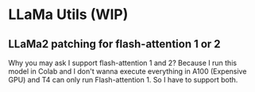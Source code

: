 # LLaMa Utils (WIP)

## LLaMa2 patching for flash-attention 1 or 2

Why you may ask I support flash-attention 1 and 2? Because I run this model in Colab and I don't wanna execute everything in A100 (Expensive GPU) and T4 can only run Flash-attention 1. So I have to support both.